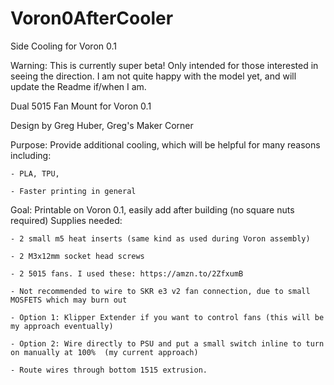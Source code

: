 # Voron0AfterCooler
Side Cooling for Voron 0.1

Warning: This is currently super beta! Only intended for those interested in seeing the direction. I am not quite happy with the model yet, and will update the Readme if/when I am.

Dual 5015 Fan Mount for Voron 0.1

Design by Greg Huber, Greg's Maker Corner 


Purpose: Provide additional cooling, which will be helpful for many reasons including:

    - PLA, TPU, 
    
    - Faster printing in general 

Goal: Printable on Voron 0.1, easily add after building (no square nuts required)
Supplies needed: 

    - 2 small m5 heat inserts (same kind as used during Voron assembly)
    
    - 2 M3x12mm socket head screws
    
    - 2 5015 fans. I used these: https://amzn.to/2ZfxumB
    
    - Not recommended to wire to SKR e3 v2 fan connection, due to small MOSFETS which may burn out
    
    - Option 1: Klipper Extender if you want to control fans (this will be my approach eventually)
    
    - Option 2: Wire directly to PSU and put a small switch inline to turn on manually at 100%  (my current approach)
    
    - Route wires through bottom 1515 extrusion.
     
